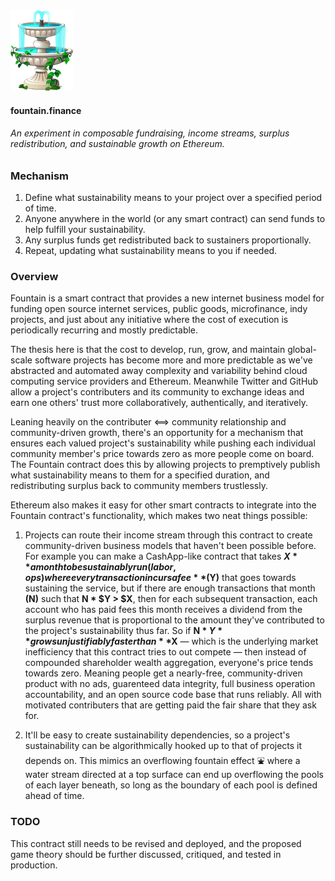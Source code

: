 <img src="imgs/fountain.png" alt="Fountain" width="100"/>

#### fountain.finance

###### An experiment in composable fundraising, income streams, surplus redistribution, and sustainable growth on Ethereum.

### Mechanism

1. Define what sustainability means to your project over a specified period of time.
2. Anyone anywhere in the world (or any smart contract) can send funds to help fulfill your sustainability.
3. Any surplus funds get redistributed back to sustainers proportionally.
4. Repeat, updating what sustainability means to you if needed.

### Overview 

Fountain is a smart contract that provides a new internet business model for funding open source internet services, public goods, microfinance, indy projects, and just about any initiative where the cost of execution is periodically recurring and mostly predictable.

The thesis here is that the cost to develop, run, grow, and maintain global-scale software projects has become more and more predictable as we've abstracted and automated away complexity and variability behind cloud computing service providers and Ethereum. Meanwhile Twitter and GitHub allow a project's contributers and its community to exchange ideas and earn one others' trust more collaboratively, authentically, and iteratively. 

Leaning heavily on the contributer <==> community relationship and community-driven growth, there's an opportunity for a mechanism that ensures each valued project's sustainability while pushing each individual community member's price towards zero as more people come on board. The Fountain contract does this by allowing projects to premptively publish what sustainability means to them for a specified duration, and redistributing surplus back to community members trustlessly.

Ethereum also makes it easy for other smart contracts to integrate into the Fountain contract's functionality, which makes two neat things possible: 

1. Projects can route their income stream through this contract to create community-driven business models that haven't been possible before. For example you can make a CashApp-like contract that takes **$X** a month to be sustainably run (labor, ops) where every transaction incurs a fee **($Y)** that goes towards sustaining the service, but if there are enough transactions that month **(N)** such that **N * $Y > $X**, then for each subsequent transaction, each account who has paid fees this month receives a dividend from the surplus revenue that is proportional to the amount they've contributed to the project's sustainability thus far. So if **N * $Y** grows unjustifiably faster than **$X** — which is the underlying market inefficiency that this contract tries to out compete — then instead of compounded shareholder wealth aggregation, everyone's price tends towards zero. Meaning people get a nearly-free, community-driven product with no ads, guarenteed data integrity, full business operation accountability, and an open source code base that runs reliably. All with motivated contributers that are getting paid the fair share that they ask for. 

2. It'll be easy to create sustainability dependencies, so a project's sustainability can be algorithmically hooked up to that of projects it depends on. This mimics an overflowing fountain effect ⛲️ where a water stream directed at a top surface can end up overflowing the pools of each layer beneath, so long as the boundary of each pool is defined ahead of time.  ️ 

### TODO 

This contract still needs to be revised and deployed, and the proposed game theory should be further discussed, critiqued, and tested in production.